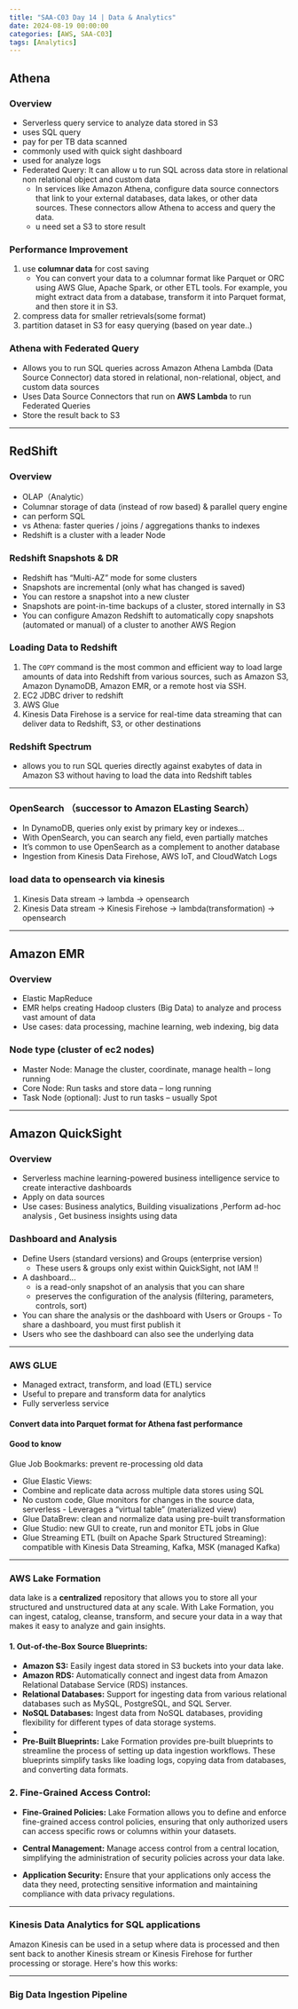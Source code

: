 ```yaml
---
title: "SAA-C03 Day 14 | Data & Analytics"
date: 2024-08-19 00:00:00
categories: [AWS, SAA-C03]
tags: [Analytics]
---
```



## Athena
### Overview
- Serverless query service to analyze data stored in S3
- uses SQL query
- pay for per TB data scanned
- commonly used with quick sight dashboard
- used for analyze logs
- Federated Query: It can allow u to run SQL across data store in relational non relational object and custom data
  - In services like Amazon Athena, configure data source connectors that link to your external databases, data lakes, or other data sources. These connectors allow Athena to access and query the data.
  - u need set a S3 to store result

### Performance Improvement
1. use **columnar data** for cost saving
   - You can convert your data to a columnar format like Parquet or ORC using AWS Glue, Apache Spark, or other ETL tools. For example, you might extract data from a database, transform it into Parquet format, and then store it in S3.
2. compress data for smaller retrievals(some format)
3. partition dataset in S3 for easy querying (based on year date..)

### Athena with Federated Query
- Allows you to run SQL queries across  Amazon Athena Lambda (Data Source Connector) data stored in relational, non-relational, object, and custom data sources
- Uses Data Source Connectors that run on **AWS Lambda** to run Federated Queries
- Store the result back to S3

---

## RedShift

### Overview
- OLAP（Analytic）
- Columnar storage of data (instead of row based) & parallel query engine
- can perform SQL
- vs Athena: faster queries / joins / aggregations thanks to indexes
- Redshift is a cluster with a leader Node


### Redshift Snapshots & DR
- Redshift has “Multi-AZ” mode for some clusters
- Snapshots are incremental (only what has changed is saved)
- You can restore a snapshot into a new cluster
- Snapshots are point-in-time backups of a cluster, stored internally in S3
- You can configure Amazon Redshift to automatically copy snapshots (automated or manual) of a cluster to another AWS Region


### Loading Data to Redshift
1. The `COPY` command is the most common and efficient way to load large amounts of data into Redshift from various sources, such as Amazon S3, Amazon DynamoDB, Amazon EMR, or a remote host via SSH.
2. EC2 JDBC driver to redshift
3. AWS Glue
4. Kinesis Data Firehose is a service for real-time data streaming that can deliver data to Redshift, S3, or other destinations

### Redshift Spectrum
- allows you to run SQL queries directly against exabytes of data in Amazon S3 without having to load the data into Redshift tables

---

### OpenSearch （successor to Amazon ELasting Search）
- In DynamoDB, queries only exist by primary key or indexes... 
- With OpenSearch, you can search any field, even partially matches
- It’s common to use OpenSearch as a complement to another database
- Ingestion from Kinesis Data Firehose, AWS IoT, and CloudWatch Logs

### load data to opensearch via kinesis
1. Kinesis Data stream -> lambda -> opensearch
2. Kinesis Data stream -> Kinesis Firehose -> lambda(transformation) -> opensearch

---

## Amazon EMR
### Overview
- Elastic MapReduce
- EMR helps creating Hadoop clusters (Big Data) to analyze and process vast amount of data
- Use cases: data processing, machine learning, web indexing, big data

### Node type (cluster of ec2 nodes)
- Master Node: Manage the cluster, coordinate, manage health – long running 
- Core Node: Run tasks and store data – long running
- Task Node (optional): Just to run tasks – usually Spot

---

## Amazon QuickSight
### Overview
- Serverless machine learning-powered business intelligence service to create interactive dashboards
- Apply on data sources
- Use cases: Business analytics,  Building visualizations ,Perform ad-hoc analysis , Get business insights using data

### Dashboard and Analysis
- Define Users (standard versions) and Groups (enterprise version)
  - These users & groups only exist within QuickSight, not IAM !!
- A dashboard...
  - is a read-only snapshot of an analysis that you can share
  - preserves the configuration of the analysis (filtering, parameters, controls, sort)
- You can share the analysis or the dashboard with Users or Groups - To share a dashboard, you must first publish it
- Users who see the dashboard can also see the underlying data
  
--- 
### AWS GLUE
- Managed extract, transform, and load (ETL) service 
- Useful to prepare and transform data for analytics
- Fully serverless service

#### Convert data into Parquet format for Athena fast performance



#### Good to know
Glue Job Bookmarks: prevent re-processing old data
- Glue Elastic Views:
- Combine and replicate data across multiple data stores using SQL
- No custom code, Glue monitors for changes in the source data, serverless - Leverages a “virtual table” (materialized view)
- Glue DataBrew: clean and normalize data using pre-built transformation
- Glue Studio: new GUI to create, run and monitor ETL jobs in Glue
- Glue Streaming ETL (built on Apache Spark Structured Streaming): compatible with Kinesis Data Streaming, Kafka, MSK (managed Kafka)


---

### AWS Lake Formation
data lake is a **centralized** repository that allows you to store all your structured and unstructured data at any scale. With Lake Formation, you can ingest, catalog, cleanse, transform, and secure your data in a way that makes it easy to analyze and gain insights.

#### 1. Out-of-the-Box Source Blueprints:

- **Amazon S3:** Easily ingest data stored in S3 buckets into your data lake.
- **Amazon RDS:** Automatically connect and ingest data from Amazon Relational Database Service (RDS) instances.
- **Relational Databases:** Support for ingesting data from various relational databases such as MySQL, PostgreSQL, and SQL Server.
- **NoSQL Databases:** Ingest data from NoSQL databases, providing flexibility for different types of data storage systems.
- 
- **Pre-Built Blueprints:** Lake Formation provides pre-built blueprints to streamline the process of setting up data ingestion workflows. These blueprints simplify tasks like loading logs, copying data from databases, and converting data formats.

### 2. Fine-Grained Access Control:

- **Fine-Grained Policies:** Lake Formation allows you to define and enforce fine-grained access control policies, ensuring that only authorized users can access specific rows or columns within your datasets.

- **Central Management:** Manage access control from a central location, simplifying the administration of security policies across your data lake.

- **Application Security:** Ensure that your applications only access the data they need, protecting sensitive information and maintaining compliance with data privacy regulations.


---

### Kinesis Data Analytics for SQL applications
Amazon Kinesis can be used in a setup where data is processed and then sent back to another Kinesis stream or Kinesis Firehose for further processing or storage. Here's how this works:


--- 

### Big Data Ingestion Pipeline
